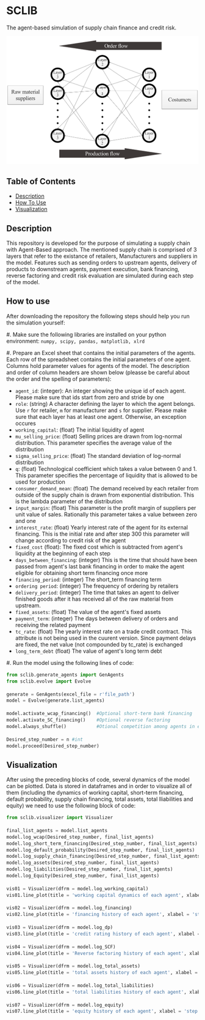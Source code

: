 # SCLIB

The agent-based simulation of supply chain finance and credit risk.

![3-layered supply chain](./charts/chart1.png)

## Table of Contents

- [Description](#description)
- [How To Use](#how_to_use)
- [Visualization](#visualizing)

## Description

This repository is developed for the purpose of simulating a supply chain with
Agent-Based approach. The mentioned supply chain is comprised of 3 layers that
refer to the existance of retailers, Manufacturers and suppliers in the model.
Features such as sending orders to upstream agents, delivery of products to
downstream agents, payment execution, bank financing, reverse factoring and
credit risk evaluation are simulated during each step of the model.

## How to use

After downloading the repository the following steps should help you run the
simulation yourself:

#. Make sure the following libraries are installed on your python environment: `numpy, scipy, pandas, matplotlib, xlrd`

#. Prepare an Excel sheet that contains the initial parameters of the agents. Each row of the spreadsheet contains the initial parameters of one agent. Columns hold parameter values for agents of the model. The description and order of column headers are shown below (pleasse be careful about the order and the spelling of parameters):

  * `agent_id`: (integer): An integer showing the unique id of each agent. Please make sure that ids start from zero and stride by one
  * `role`: (string) A character defining the layer to which the agent belongs. Use `r` for retailer, `m` for manufacturer and `s` for supplier. Please make sure that each layer has at least one agent. Otherwise, an exception occures
  * `working_capital`: (float) The initial liquidity of agent
  * `mu_selling_price`: (float) Selling prices are drawn from log-normal distribution. This parameter specifies the average value of the distribution
  * `sigma_selling_price`: (float) The standard deviation of log-normal distribution
  * `q`: (float) Technological coefficient which takes a value between 0 and 1. This parameter specifies the percentage of liquidity that is allowed to be used for production
  * `consumer_demand_mean`: (float) The demand received by each retailer from outside of the supply chain is drawn from exponential distribution. This is the lambda parameter of the distribution
  * `input_margin`: (float) This parameter is the profit margin of suppliers per unit value of sales. Rationally this parameter takes a value between zero and one
  * `interest_rate`: (float) Yearly interest rate of the agent for its external financing. This is the initial rate and after step 300 this parameter will change according to credit risk of the agent
  * `fixed_cost` (float): The fixed cost which is subtracted from agent's liquidity at the beginning of each step
  * `days_between_financing`: (integer) This is the time that should have been passed from agent's last bank financing in order to make the agent eligible for obtaining short term financing once more
  * `financing_period`: (integer) The short_term financing term
  * `ordering period`: (integer) The frequency of ordering by retailers
  * `delivery_period`: (integer) The time that takes an agent to deliver finished goods after it has received all of the raw material from upstream.
  * `fixed_assets`: (float) The value of the agent's fixed assets
  * `payment_term`: (integer) The days between delivery of orders and receiving the related payment
  * `tc_rate`: (float) The yearly interest rate on a trade credit contract. This attribute is not being used in the cuurent version. Since payment delays are fixed, the net value (not compounded by tc_rate) is exchanged
  * `long_term_debt` (float) The value of agent's long term debt

#. Run the model using the following lines of code:

```python
from sclib.generate_agents import GenAgents
from sclib.evolve import Evolve

generate = GenAgents(excel_file = r'file_path')
model = Evolve(generate.list_agents)

model.activate_wcap_financing()  #Optional short-term bank financing
model.activate_SC_financing()    #Optional reverse factoring
model.always_shuffle()           #Otional competition among agents in each layer

Desired_step_number = n #int
model.proceed(Desired_step_number)
```

## Visualization

After using the preceding blocks of code, several dynamics of the model can be plotted. Data is stored in dataframes and in order to
visualize all of them (including the dynamics of working capital, short-term financing, default probability, supply chain financing, total assets, total lliabilities and equity) we need to use the following block of code:

```python
from sclib.visualizer import Visualizer

final_list_agents = model.list_agents
model.log_wcap(Desired_step_number, final_list_agents)
model.log_short_term_financing(Desired_step_number, final_list_agents)
model.log_default_probability(Desired_step_number, final_list_agents)
model.log_supply_chain_financing(Desired_step_number, final_list_agents)
model.log_assets(Desired_step_number, final_list_agents)
model.log_liabilities(Desired_step_number, final_list_agents)
model.log_Equity(Desired_step_number, final_list_agents)

vis01 = Visualizer(dfrm = model.log_working_capital)
vis01.line_plot(title = 'working capital dynamics of each agent', xlabel = 'step', ylabel = 'working capital' , legend = True)

vis02 = Visualizer(dfrm = model.log_financing)
vis02.line_plot(title = 'financing history of each agent', xlabel = 'step', ylabel = 'amount received' , legend = False)

vis03 = Visualizer(dfrm = model.log_dp)
vis03.line_plot(title = 'credit rating history of each agent', xlabel = 'step', ylabel = 'default probability' , legend = False)

vis04 = Visualizer(dfrm = model.log_SCF)
vis04.line_plot(title = 'Reverse factoring history of each agent', xlabel = 'step', ylabel = 'amount' , legend = False)

vis05 = Visualizer(dfrm = model.log_total_assets)
vis05.line_plot(title = 'total assets history of each agent', xlabel = 'step', ylabel = 'amount' , legend = False)

vis06 = Visualizer(dfrm = model.log_total_liabilities)
vis06.line_plot(title = 'total liabilities history of each agent', xlabel = 'step', ylabel = 'amount' , legend = False)

vis07 = Visualizer(dfrm = model.log_equity)
vis07.line_plot(title = 'equity history of each agent', xlabel = 'step', ylabel = 'amount' , legend = False)
```
